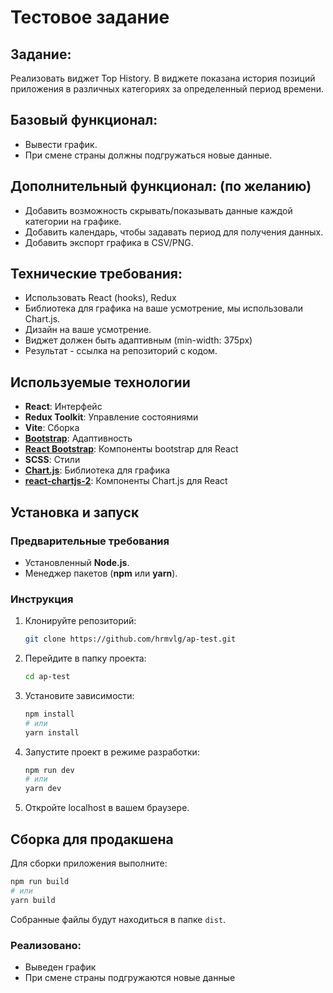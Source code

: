 # Тестовое задание

## Задание:

Реализовать виджет Top History. В виджете показана история позиций приложения в различных категориях за определенный период времени.

## Базовый функционал:

- Вывести график.
- При смене страны должны подгружаться новые данные.

## Дополнительный функционал: (по желанию)

- Добавить возможность скрывать/показывать данные каждой категории на графике.
- Добавить календарь, чтобы задавать период для получения данных.
- Добавить экспорт графика в CSV/PNG.

## Технические требования:

- Использовать React (hooks), Redux
- Библиотека для графика на ваше усмотрение, мы использовали Chart.js.
- Дизайн на ваше усмотрение.
- Виджет должен быть адаптивным (min-width: 375px)
- Результат - ссылка на репозиторий с кодом.

## Используемые технологии

- **React**: Интерфейс
- **Redux Toolkit**: Управление состояниями
- **Vite**: Сборка
- [**Bootstrap**](https://getbootstrap.com/): Адаптивность
- [**React Bootstrap**](https://react-bootstrap.netlify.app/): Компоненты bootstrap для React
- **SCSS**: Стили
- [**Chart.js**](https://www.chartjs.org/docs/latest/): Библиотека для графика
- [**react-chartjs-2**](https://react-chartjs-2.js.org/): Компоненты Chart.js для React

## Установка и запуск

### Предварительные требования

- Установленный **Node.js**.
- Менеджер пакетов (**npm** или **yarn**).

### Инструкция

1. Клонируйте репозиторий:
   ```bash
   git clone https://github.com/hrmvlg/ap-test.git
   ```
2. Перейдите в папку проекта:
   ```bash
   cd ap-test
   ```
3. Установите зависимости:

   ```bash
   npm install
   # или
   yarn install
   ```

4. Запустите проект в режиме разработки:

   ```bash
   npm run dev
   # или
   yarn dev
   ```

5. Откройте localhost в вашем браузере.

## Сборка для продакшена

Для сборки приложения выполните:

```bash
npm run build
# или
yarn build
```

Собранные файлы будут находиться в папке `dist`.

### Реализовано:
- Выведен график
- При смене страны подгружаются новые данные
